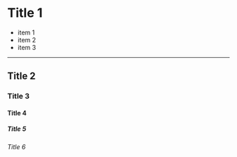 # Title 1

- item 1
- item 2
- item 3

----


## Title 2
### Title 3
#### Title 4
##### Title 5
###### Title 6